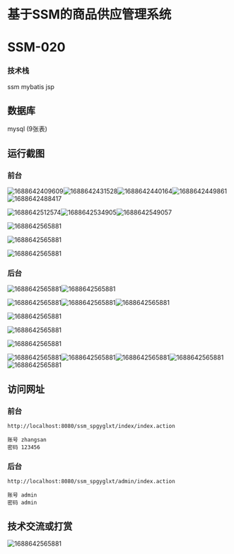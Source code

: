 # 基于SSM的商品供应管理系统

# SSM-020

### 技术栈

ssm mybatis jsp

## 数据库

mysql (9张表)



## 运行截图

### 前台

![1688642409609](./images/1.jpg)![1688642431528](./images/2.jpg)![1688642440164](./images/3.jpg)![1688642449861](./images/4.jpg)![1688642488417](./images/5.jpg)

![1688642512574](./images/6.jpg)![1688642534905](./images/7.jpg)![1688642549057](./images/8.jpg)

![1688642565881](./images/9.jpg)

![1688642565881](./images/10.jpg)

![1688642565881](./images/11.jpg)

### 后台

![1688642565881](./images/12.jpg)![1688642565881](./images/13.jpg)

![1688642565881](./images/14.jpg)![1688642565881](./images/15.jpg)![1688642565881](./images/16.jpg)

![1688642565881](./images/17.jpg)

![1688642565881](./images/18.jpg)

![1688642565881](./images/19.jpg)

![1688642565881](./images/20.jpg)![1688642565881](./images/21.jpg)![1688642565881](./images/22.jpg)![1688642565881](./images/23.jpg)![1688642565881](./images/24.jpg)



## 访问网址

### 前台

```
http://localhost:8080/ssm_spgyglxt/index/index.action

账号 zhangsan
密码 123456
```

### 后台

```
http://localhost:8080/ssm_spgyglxt/admin/index.action

账号 admin
密码 admin
```





##  技术交流或打赏

![1688642565881](./images/vx.jpg)